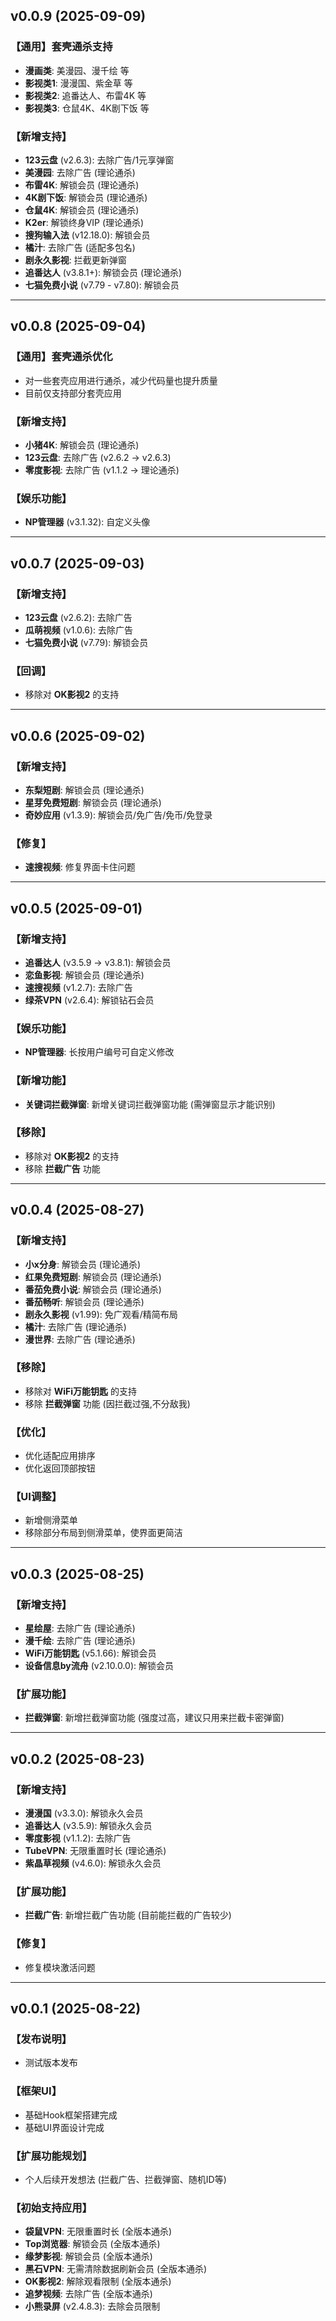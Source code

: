 ## v0.0.9 (2025-09-09)

### 【通用】套壳通杀支持
- **漫画类**: 美漫园、漫千绘 等
- **影视类1**: 漫漫国、紫金草 等
- **影视类2**: 追番达人、布雷4K 等
- **影视类3**: 仓鼠4K、4K剧下饭 等

### 【新增支持】
- **123云盘** (v2.6.3): 去除广告/1元享弹窗
- **美漫园**: 去除广告 (理论通杀)
- **布雷4K**: 解锁会员 (理论通杀)
- **4K剧下饭**: 解锁会员 (理论通杀)
- **仓鼠4K**: 解锁会员 (理论通杀)
- **K2er**: 解锁终身VIP (理论通杀)
- **搜狗输入法** (v12.18.0): 解锁会员
- **橘汁**: 去除广告 (适配多包名)
- **剧永久影视**: 拦截更新弹窗
- **追番达人** (v3.8.1+): 解锁会员 (理论通杀)
- **七猫免费小说** (v7.79 - v7.80): 解锁会员

---

## v0.0.8 (2025-09-04)

### 【通用】套壳通杀优化
- 对一些套壳应用进行通杀，减少代码量也提升质量
- 目前仅支持部分套壳应用

### 【新增支持】
- **小猪4K**: 解锁会员 (理论通杀)
- **123云盘**: 去除广告 (v2.6.2 → v2.6.3)
- **零度影视**: 去除广告 (v1.1.2 → 理论通杀)

### 【娱乐功能】
- **NP管理器** (v3.1.32): 自定义头像

---

## v0.0.7 (2025-09-03)

### 【新增支持】
- **123云盘** (v2.6.2): 去除广告
- **瓜萌视频** (v1.0.6): 去除广告
- **七猫免费小说** (v7.79): 解锁会员

### 【回调】
- 移除对 **OK影视2** 的支持

---

## v0.0.6 (2025-09-02)

### 【新增支持】
- **东梨短剧**: 解锁会员 (理论通杀)
- **星芽免费短剧**: 解锁会员 (理论通杀)
- **奇妙应用** (v1.3.9): 解锁会员/免广告/免币/免登录

### 【修复】
- **速搜视频**: 修复界面卡住问题

---

## v0.0.5 (2025-09-01)

### 【新增支持】
- **追番达人** (v3.5.9 → v3.8.1): 解锁会员
- **恋鱼影视**: 解锁会员 (理论通杀)
- **速搜视频** (v1.2.7): 去除广告
- **绿茶VPN** (v2.6.4): 解锁钻石会员

### 【娱乐功能】
- **NP管理器**: 长按用户编号可自定义修改

### 【新增功能】
- **关键词拦截弹窗**: 新增关键词拦截弹窗功能 (需弹窗显示才能识别)

### 【移除】
- 移除对 **OK影视2** 的支持
- 移除 **拦截广告** 功能

---

## v0.0.4 (2025-08-27)

### 【新增支持】
- **小x分身**: 解锁会员 (理论通杀)
- **红果免费短剧**: 解锁会员 (理论通杀)
- **番茄免费小说**: 解锁会员 (理论通杀)
- **番茄畅听**: 解锁会员 (理论通杀)
- **剧永久影视** (v1.99): 免广观看/精简布局
- **橘汁**: 去除广告 (理论通杀)
- **漫世界**: 去除广告 (理论通杀)

### 【移除】
- 移除对 **WiFi万能钥匙** 的支持
- 移除 **拦截弹窗** 功能 (因拦截过强,不分敌我)

### 【优化】
- 优化适配应用排序
- 优化返回顶部按钮

### 【UI调整】
- 新增侧滑菜单
- 移除部分布局到侧滑菜单，使界面更简洁

---

## v0.0.3 (2025-08-25)

### 【新增支持】
- **星绘屋**: 去除广告 (理论通杀)
- **漫千绘**: 去除广告 (理论通杀)
- **WiFi万能钥匙** (v5.1.66): 解锁会员
- **设备信息by流舟** (v2.10.0.0): 解锁会员

### 【扩展功能】
- **拦截弹窗**: 新增拦截弹窗功能 (强度过高，建议只用来拦截卡密弹窗)

---

## v0.0.2 (2025-08-23)

### 【新增支持】
- **漫漫国** (v3.3.0): 解锁永久会员
- **追番达人** (v3.5.9): 解锁永久会员
- **零度影视** (v1.1.2): 去除广告
- **TubeVPN**: 无限重置时长 (理论通杀)
- **紫晶草视频** (v4.6.0): 解锁永久会员

### 【扩展功能】
- **拦截广告**: 新增拦截广告功能 (目前能拦截的广告较少)

### 【修复】
- 修复模块激活问题

---

## v0.0.1 (2025-08-22)

### 【发布说明】
- 测试版本发布

### 【框架UI】
- 基础Hook框架搭建完成
- 基础UI界面设计完成

### 【扩展功能规划】
- 个人后续开发想法 (拦截广告、拦截弹窗、随机ID等)

### 【初始支持应用】
- **袋鼠VPN**: 无限重置时长 (全版本通杀)
- **Top浏览器**: 解锁会员 (全版本通杀)
- **缘梦影视**: 解锁会员 (全版本通杀)
- **黑石VPN**: 无需清除数据刷新会员 (全版本通杀)
- **OK影视2**: 解除观看限制 (全版本通杀)
- **追梦视频**: 去除广告 (全版本通杀)
- **小熊录屏** (v2.4.8.3): 去除会员限制
